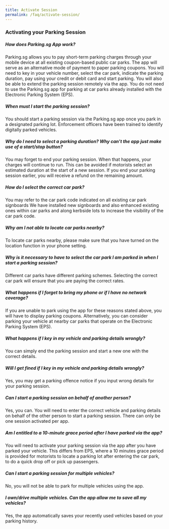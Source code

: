 ```yaml
---
title: Activate Session
permalink: /faq/activate-session/
---
```

### Activating your Parking Session

##### How does Parking.sg App work?
Parking.sg allows you to pay short-term parking charges through your mobile device at all existing coupon-based public car parks. The app will serve as an alternative mode of payment to paper parking coupons. You will need to key in your vehicle number, select the car park, indicate the parking duration, pay using your credit or debit card and start parking. You will also be able to extend the parking session remotely via the app. You do not need to use the Parking.sg app for parking at car parks already installed with the Electronic Parking System (EPS).

 

##### When must I start the parking session?
You should start a parking session via the Parking.sg app once you park in a designated parking lot. Enforcement officers have been trained to identify digitally parked vehicles.

 

##### Why do I need to select a parking duration? Why can’t the app just make use of a start/stop button?
You may forget to end your parking session. When that happens, your charges will continue to run. This can be avoided if motorists select an estimated duration at the start of a new session. If you end your parking session earlier, you will receive a refund on the remaining amount.

 

##### How do I select the correct car park?
You may refer to the car park code indicated on all existing car park signboards We have installed new signboards and also enhanced existing ones within car parks and along kerbside lots to increase the visibility of the car park code.

 

##### Why am I not able to locate car parks nearby? 
To locate car parks nearby, please make sure that you have turned on the location function in your phone setting.



##### Why is it necessary to have to select the car park I am parked in when I start a parking session?
Different car parks have different parking schemes. Selecting the correct car park will ensure that you are paying the correct rates.



##### What happens if I forget to bring my phone or if I have no network coverage?
If you are unable to park using the app for these reasons stated above, you will have to display parking coupons. Alternatively, you can consider parking your vehicle at nearby car parks that operate on the Electronic Parking System (EPS).



##### What happens if I key in my vehicle and parking details wrongly?
You can simply end the parking session and start a new one with the correct details.



##### Will I get fined if I key in my vehicle and parking details wrongly?
Yes, you may get a parking offence notice if you input wrong details for your parking session.



##### Can I start a parking session on behalf of another person?
Yes, you can. You will need to enter the correct vehicle and parking details on behalf of the other person to start a parking session. There can only be one session activated per app.



##### Am I entitled to a 10-minute grace period after I have parked via the app?
You will need to activate your parking session via the app after you have parked your vehicle. This differs from EPS, where a 10 minutes grace period is provided for motorists to locate a parking lot after entering the car park, to do a quick drop off or pick up passengers.



##### Can I start a parking session for multiple vehicles?
No, you will not be able to park for multiple vehicles using the app.



##### I own/drive multiple vehicles. Can the app allow me to save all my vehicles?
Yes, the app automatically saves your recently used vehicles based on your parking history.